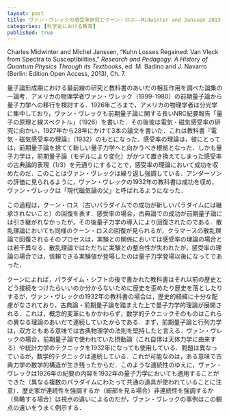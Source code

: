 ```yaml
---
layout: post
title: ヴァン・ヴレックの感受率研究とクーン・ロス——Midwinter and Janssen 2013
categories: [科学史における教育]
published: true
---
```


Charles Midwinter and Michel Janssen, “Kuhn Losses Regained: Van Vleck from Spectra to Susceptibilities,” _Research and Pedagogy: A History of Quantum Physics Through its Textbooks_, ed. M. Badino and J. Navarro (Berlin: Edition Open Access, 2013), Ch. 7.

量子論形成期における最前線の研究と教科書のあいだの相互作用を調べた論集の一論考．アメリカの物理学者ヴァン・ヴレック（1899-1980）の前期量子論から量子力学への移行を検討する．1926年ごろまで，アメリカの物理学者は分光学に集中しており，ヴァン・ヴレックも前期量子論に関する長いNRC紀要報告「量子の原理と線スペクトル」（1926）を書いた．その後彼は電気・磁気感受率の研究に向かい，1927年から28年にかけて3本の論文を書いた．これは教科書『電気・磁気感受率の理論』（1932）のもとになった．感受率の理論は，彼にとっては，前期量子論を捨てて新しい量子力学へと向かうべき根拠となった．しかも量子力学は，前期量子論（モデルにより変化）がかつて置き換えてしまった感受率の古典論的表現（1/3）を元通りにすることで，感受率の理論において成功を収めたのだ．このことはヴァン・ヴレックは繰り返し強調している．アンダーソンの評価に見られるように，ヴァン・ヴレックの1932年の教科書は成功を収め，ヴァン・ヴレックは「現代磁気論の父」と呼ばれるようになった．

この過程は，クーン・ロス（古いパラダイムでの成功が新しいパラダイムには継承されないこと）の回復を表す．感受率の場合，古典論での成功が前期量子論には引き継がれなかったが，その後量子力学の導入により回復されたのである．散乱理論においても同様のクーン・ロスの回復が見られるが，クラマースの散乱理論で回復されるそのプロセスは，実験との関係においては感受率の理論の場合とは若干異なる．散乱理論ではただちに実験との整合性が失われたが，感受率の理論の場合では，信頼できる実験値が登場したのは量子力学登場以後になってであった．

<!-- 連続性と非連続性．ヴァン・ヴレックの教科書は，クーンが主張するように，歴史を歪めているわけではない．前期量子論に1章を割いており，かなり詳しく論じている．実験的な証拠については都合よく省略したものの，ヴァン・ヴレックの書いていることは実際の歴史から遠く離れているわけではない．クーンの主張は明らかに強すぎる．-->

クーンによれば，パラダイム・シフトの後で書かれた教科書はそれ以前の歴史とどう接続をつけたらいいのか分からないために歴史を歪めたり歴史を落としたりするが，ヴァン・ヴレックの1932年の教科書の場合は，歴史的経緯に十分な配慮がなされており，古典論・前期量子論を踏まえた上で量子力学的理論が展開される．これは，概念的変革にもかかわらず，数学的テクニックそのものはこれらの異なる理論のあいだで連続していたからである．まず，前期量子論と行列力学は，双方ともある意味では古典物理学の法則を堅持したと言える．ヴァン・ヴレックの場合，前期量子論で使われていた摂動論（これ自体は天体力学に由来する）や統計力学のテクニックを1932年になっても使用している．問題は異なっているが，数学的テクニックは連続している．これが可能なのは，ある意味で古典力学の数学的構造が生き残ったからだ．このような連続性のゆえに，ヴァン・ヴレックは1926年の紀要の内容を1932年の量子力学においても適用することができた（異なる複数のパラダイムにわたって共通の道具が使われていることに注意）．歴史家が連続性を強調するか（細部を見る場合）非連続性を強調するか（鳥瞰する場合）は視点の違いによるのだが，ヴァン・ヴレックの事例はこの観点の違いをうまく例示する．

<!-- 散乱と感受率では，摂動の使用などかなりの部分が共通．ただし，散乱では多重周期系の瞬間的な電気的モーメントが問題になるのに対し，感受率の場合には電気モーメントの熱的なアンサンブル平均が問題になる．クーンのいう典型例である——異なるパラダイムにまたがってはいるが．Seth の説明も同様である（科学には原理の革命はあるが，問題の革命はない）．-->

<!--
* ヴァン・ヴレックの2冊の本
  * ヴァン・ヴレックの分光学から電気・磁気感受性への軌跡 1926-1932
  * クーン・ロス，教科書，科学革命
  * クーン・ロス
  * クーン・ロスと教科書
  * 科学革命の連続性と非連続性
  * 教師としてのヴァン・ヴレック
  * この論文の構造
* ヴァン・ヴレックの初期のキャリア
* NRC 紀要
  * 紀要の執筆
  * 紀要と対応原理
* 新しい研究とウィスコンシンへの異動
* 電気・磁気感受性の理論
  * 1932年の本の執筆
  * 1932年の本と分光的感受性
  * 古典論における感受性
  * 前期量子論における感受性
  * 新しい量子力学における感受性
* クーン・ロス再考
-->
